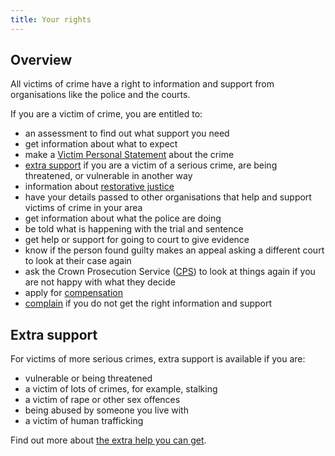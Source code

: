 ```yaml
---
title: Your rights
---
```

## Overview

All victims of crime have a right to information and support from organisations like the police and the courts.

If you are a victim of crime, you are entitled to:

- an assessment to find out what support you need
- get information about what to expect
- make a [Victim Personal Statement](#vps) about the crime
- [extra support](/special-measures.html) if you are a victim of a serious crime, are being threatened, or vulnerable in another way
- information about [restorative justice](/glossary.html#restorative-justice)
- have your details passed to other organisations that help and support victims of crime in your area
- get information about what the police are doing
- be told what is happening with the trial and sentence
- get help or support for going to court to give evidence
- know if the person found guilty makes an appeal asking a different court to look at their case again
- ask the Crown Prosecution Service ([CPS](/organisations.html#cps)) to look at things again if you are not happy with what they decide
- apply for [compensation](/getting-compensation.html)
- [complain](/complaining.html) if you do not get the right information and support

## <a name="special-measures"></a>Extra support

For victims of more serious crimes, extra support is available if you are:

- vulnerable or being threatened
- a victim of lots of crimes, for example, stalking
- a victim of rape or other sex offences
- being abused by someone you live with
- a victim of human trafficking

Find out more about [the extra help you can get](/special-measures.html).
